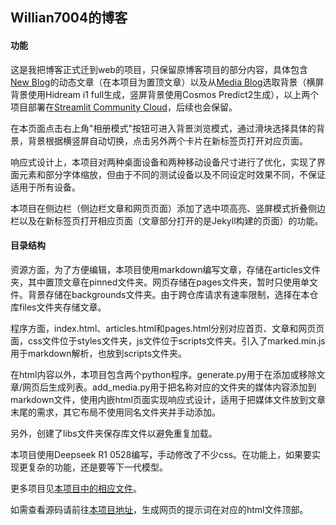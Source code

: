 ## Willian7004的博客

#### 功能

这是我把博客正式迁到web的项目，只保留原博客项目的部分内容，具体包含[New Blog](https://willian7004-new-blog.streamlit.app/)的动态文章（在本项目为置顶文章）以及从[Media Blog](https://willian7004-media-blog.streamlit.app/)选取背景（横屏背景使用Hidream i1 full生成，竖屏背景使用Cosmos Predict2生成），以上两个项目部署在[Streamlit Community Cloud](https://docs.streamlit.io/deploy/streamlit-community-cloud)，后续也会保留。

在本页面点击右上角"相册模式"按钮可进入背景浏览模式，通过滑块选择具体的背景，背景根据横竖屏自动切换，点击另外两个卡片在新标签页打开对应页面。

响应式设计上，本项目对两种桌面设备和两种移动设备尺寸进行了优化，实现了界面元素和部分字体缩放，但由于不同的测试设备以及不同设定时效果不同，不保证适用于所有设备。

本项目在侧边栏（侧边栏文章和网页页面）添加了选中项高亮、竖屏模式折叠侧边栏以及在新标签页打开相应页面（文章部分打开的是Jekyll构建的页面）的功能。

#### 目录结构

资源方面，为了方便编辑，本项目使用markdown编写文章，存储在articles文件夹，其中置顶文章在pinned文件夹。网页存储在pages文件夹，暂时只使用单文件。背景存储在backgrounds文件夹。由于跨仓库请求有速率限制，选择在本仓库files文件夹存储文章。

程序方面，index.html、articles.html和pages.html分别对应首页、文章和网页页面，css文件位于styles文件夹，js文件位于scripts文件夹。引入了marked.min.js用于markdown解析，也放到scripts文件夹。

在html内容以外，本项目包含两个python程序。generate.py用于在添加或移除文章/网页后生成列表。add_media.py用于把名称对应的文件夹的媒体内容添加到markdown文件，使用内嵌html页面实现响应式设计，适用于把媒体文件放到文章末尾的需求，其它布局不使用同名文件夹并手动添加。

另外，创建了libs文件夹保存库文件以避免重复加载。

本项目使用Deepseek R1 0528编写，手动修改了不少css。在功能上，如果要实现更复杂的功能，还是要等下一代模型。

更多项目见[本项目中的相应文件](https://github.com/Willian7004/Willian7004.github.io/blob/main/articles/pinned/%E6%88%91%E7%9A%84%E7%BC%96%E7%A8%8B%E6%8A%80%E6%9C%AF%E6%A0%88.md)。

如需查看源码请前往[本项目地址](https://github.com/Willian7004/Willian7004.github.io)，生成网页的提示词在对应的html文件顶部。
